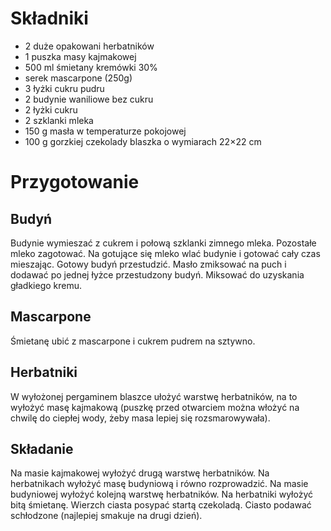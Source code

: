 # Składniki
- 2 duże opakowani herbatników
- 1 puszka masy kajmakowej
- 500 ml śmietany kremówki 30%
- serek mascarpone (250g)
- 3 łyżki cukru pudru
- 2 budynie waniliowe bez cukru
- 2 łyżki cukru
- 2 szklanki mleka
- 150 g masła w temperaturze pokojowej
- 100 g gorzkiej czekolady blaszka o wymiarach 22×22 cm
# Przygotowanie
## Budyń
Budynie wymieszać z cukrem i połową szklanki zimnego mleka. Pozostałe mleko zagotować. Na gotujące się mleko wlać budynie i gotować cały czas mieszając. Gotowy budyń przestudzić.
Masło zmiksować na puch i dodawać po jednej łyżce przestudzony budyń. Miksować do uzyskania gładkiego kremu. 
## Mascarpone
Śmietanę ubić z mascarpone i cukrem pudrem na sztywno. 
## Herbatniki
W wyłożonej pergaminem blaszce ułożyć warstwę herbatników, na to wyłożyć masę kajmakową (puszkę przed otwarciem można włożyć na chwilę do ciepłej wody, żeby masa lepiej się rozsmarowywała).
## Składanie
Na masie kajmakowej wyłożyć drugą warstwę herbatników. Na herbatnikach wyłożyć masę budyniową i równo rozprowadzić. Na masie budyniowej wyłożyć kolejną warstwę herbatników.
Na herbatniki wyłożyć bitą śmietanę. Wierzch ciasta posypać startą czekoladą. Ciasto podawać schłodzone (najlepiej smakuje na drugi dzień).
